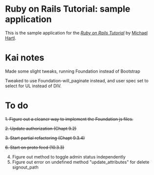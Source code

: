 # Ruby on Rails Tutorial: sample application

This is the sample application for
the [*Ruby on Rails Tutorial*](http://railstutorial.org/)
by [Michael Hartl](http://michaelhartl.com/).

# Kai notes

Made some slight tweaks, running Foundation instead of Bootstrap

Tweaked to use Foundation-will_paginate instead, and user spec set to select for UL instead of DIV.

# To do

~~1. Figure out a cleaner way to implement the Foundation js files.~~

~~2. Update authorization (Chapt 9.2)~~

~~3. Start partial refactoring (Chapt 9.3.4)~~

~~6. Start on proto feed (10.3.3)~~

4. Figure out method to toggle admin status independently
5. Figure out error on undefined method "update_attributes" for delete signout_path
